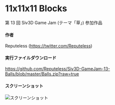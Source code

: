 # 11x11x11 Blocks
第 13 回 Siv3D Game Jam (テーマ「草」) 参加作品

#### 作者  
Reputeless (https://twitter.com/Reputeless)

#### 実行ファイルダウンロード
https://github.com/Reputeless/Siv3D-GameJam-13-Balls/blob/master/Balls.zip?raw=true

#### スクリーンショット

![スクリーンショット](ss.gif "スクリーンショット")
